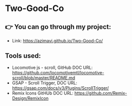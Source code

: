 # Two-Good-Co

## 👉 You can go through my project: 
 - Link: https://azimavi.github.io/Two-Good-Co/

## Tools used:
  - Locomotive js - scroll, GitHub DOC URL: https://github.com/locomotivemtl/locomotive-scroll/blob/master/README.md
  - GSAP - Scroll Trigger, DOC URL: https://gsap.com/docs/v3/Plugins/ScrollTrigger/
  - Remix Icons GitHUb DOC URL: https://github.com/Remix-Design/RemixIcon
